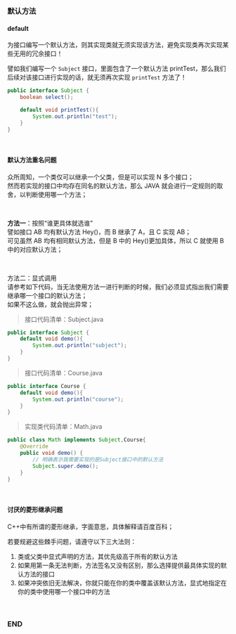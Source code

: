 ### 默认方法

#### default

为接口编写一个默认方法，则其实现类就无须实现该方法，避免实现类再次实现某些无用的冗余接口！

譬如我们编写一个 `Subject` 接口，里面包含了一个默认方法 printTest，那么我们后续对该接口进行实现的话，就无须再次实现 `printTest` 方法了！

```java
public interface Subject {
    boolean select();

    default void printTest(){
        System.out.println("test");
    }
}
```

<br>

#### 默认方法重名问题

众所周知，一个类仅可以继承一个父类，但是可以实现 N 多个接口；  
然而若实现的接口中均存在同名的默认方法，那么 JAVA 就会进行一定规则的取舍，以判断使用哪一个方法；

<br>

**方法一**：按照“谁更具体就选谁”  
譬如接口 AB 均有默认方法 Hey()，而 B 继承了 A，且 C 实现 AB；  
可见虽然 AB 均有相同默认方法，但是 B 中的 Hey()更加具体，所以 C 就使用 B 中的对应默认方法；

<br>

方法二：显式调用  
请参考如下代码，当无法使用方法一进行判断的时候，我们必须显式指出我们需要继承哪一个接口的默认方法；  
如果不这么做，就会抛出异常；

> 接口代码清单：Subject.java

```java
public interface Subject {
    default void demo(){
        System.out.println("subject");
    }
}
```

> 接口代码清单：Course.java

```java
public interface Course {
    default void demo(){
        System.out.println("course");
    }
}
```

> 实现类代码清单：Math.java

```java
public class Math implements Subject,Course{
    @Override
    public void demo() {
        // 明确表示我需要实现的是Subject接口中的默认方法
        Subject.super.demo();
    }
}
```

<br>

#### 讨厌的菱形继承问题

C++中有所谓的菱形继承，字面意思，具体解释请百度百科；

若要规避这些棘手问题，请遵守以下三大法则：

1. 类或父类中显式声明的方法，其优先级高于所有的默认方法
2. 如果用第一条无法判断，方法签名又没有区别，那么选择提供最具体实现的默认方法的接口
3. 如果冲突依旧无法解决，你就只能在你的类中覆盖该默认方法，显式地指定在你的类中使用哪一个接口中的方法

<br>

### END
